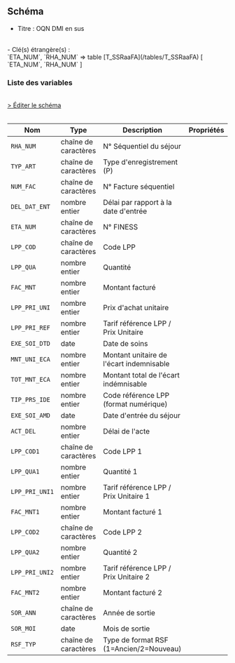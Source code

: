 ## Schéma

- Titre : OQN DMI en sus
<br />
- Clé(s) étrangère(s) : <br />
`ETA_NUM`, `RHA_NUM` => table [T_SSRaaFA](/tables/T_SSRaaFA) [ `ETA_NUM`, `RHA_NUM` ]<br />

### Liste des variables
<br />
<div>
    <a href="https://gitlab.com/healthdatahub/schema-snds/edit/master/schemas/PMSI%20SSR/T_SSRaaFP.json"  
    arget="_blank" rel="noopener noreferrer">> Éditer le schéma</a>
    <OutboundLink />
</div>
<br />

Nom|Type|Description|Propriétés
-|-|-|-
`RHA_NUM`|chaîne de caractères|N° Séquentiel du séjour||
`TYP_ART`|chaîne de caractères|Type d&#x27;enregistrement (P)||
`NUM_FAC`|chaîne de caractères|N° Facture séquentiel||
`DEL_DAT_ENT`|nombre entier|Délai par rapport à la date d&#x27;entrée||
`ETA_NUM`|chaîne de caractères|N° FINESS||
`LPP_COD`|chaîne de caractères|Code LPP||
`LPP_QUA`|nombre entier|Quantité||
`FAC_MNT`|nombre entier|Montant facturé||
`LPP_PRI_UNI`|nombre entier|Prix d&#x27;achat unitaire||
`LPP_PRI_REF`|nombre entier|Tarif référence LPP / Prix Unitaire||
`EXE_SOI_DTD`|date|Date de soins||
`MNT_UNI_ECA`|nombre entier|Montant unitaire de l&#x27;écart indemnisable||
`TOT_MNT_ECA`|nombre entier|Montant total de l&#x27;écart indémnisable||
`TIP_PRS_IDE`|nombre entier|Code référence LPP (format numérique)||
`EXE_SOI_AMD`|date|Date d&#x27;entrée du séjour||
`ACT_DEL`|nombre entier|Délai de l&#x27;acte||
`LPP_COD1`|chaîne de caractères|Code LPP 1||
`LPP_QUA1`|nombre entier|Quantité 1||
`LPP_PRI_UNI1`|nombre entier|Tarif référence LPP / Prix Unitaire 1||
`FAC_MNT1`|nombre entier|Montant facturé 1||
`LPP_COD2`|chaîne de caractères|Code LPP 2||
`LPP_QUA2`|nombre entier|Quantité 2||
`LPP_PRI_UNI2`|nombre entier|Tarif référence LPP / Prix Unitaire 2||
`FAC_MNT2`|nombre entier|Montant facturé 2||
`SOR_ANN`|chaîne de caractères|Année de sortie||
`SOR_MOI`|date|Mois de sortie||
`RSF_TYP`|chaîne de caractères|Type de format RSF (1&#x3D;Ancien/2&#x3D;Nouveau)||

